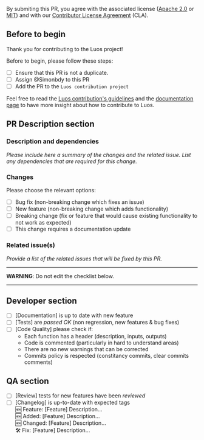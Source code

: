 By submiting this PR, you agree with the associated license ([Apache 2.0](https://www.apache.org/licenses/LICENSE-2.0) or [MIT](http://choosealicense.com/licenses/mit/)) and with our [Contributor License Agreement](https://github.com/Luos-io/luos_engine/) (CLA).

## Before to begin

Thank you for contributing to the Luos project!

Before to begin, please follow these steps:

- [ ] Ensure that this PR is not a duplicate.
- [ ] Assign @Simonbdy to this PR
- [ ] Add the PR to the `Luos contribution project`

Feel free to read the [Luos contribution's guidelines](https://github.com/Luos-io/luos_engine/blob/main/CONTRIBUTING.md) and the [documentation page](https://www.luos.io/docs/contribute-to-luos) to have more insight about how to contribute to Luos.

## PR Description section

### Description and dependencies
*Please include here a summary of the changes and the related issue. List any dependencies that are required for this change.* 

### Changes
Please choose the relevant options:

- [ ] Bug fix (non-breaking change which fixes an issue)
- [ ] New feature (non-breaking change which adds functionality)
- [ ] Breaking change (fix or feature that would cause existing functionality to not work as expected)
- [ ] This change requires a documentation update

### Related issue(s)
*Provide a list of the related issues that will be fixed by this PR.*

---

**WARNING**: Do not edit the checklist below.

---

## Developer section

- [ ] [Documentation] is up to date with new feature
- [ ] [Tests] are *passed OK* (non regression, new features & bug fixes)
- [ ] [Code Quality] please check if:
    * Each function has a header (description, inputs, outputs) 
    * Code is commented (particularly in hard to understand areas)
    * There are no new warnings that can be corrected
    * Commits policy is respected (constitancy commits, clear commits comments)

## QA section

- [ ] [Review] tests for new features have been *reviewed*
- [ ] [Changelog] is up-to-date with expected tags  
    🆕 Feature: [Feature] Description...  
    🆕 Added: [Feature] Description...  
    🆕 Changed: [Feature] Description...  
    🛠️ Fix: [Feature] Description...  
